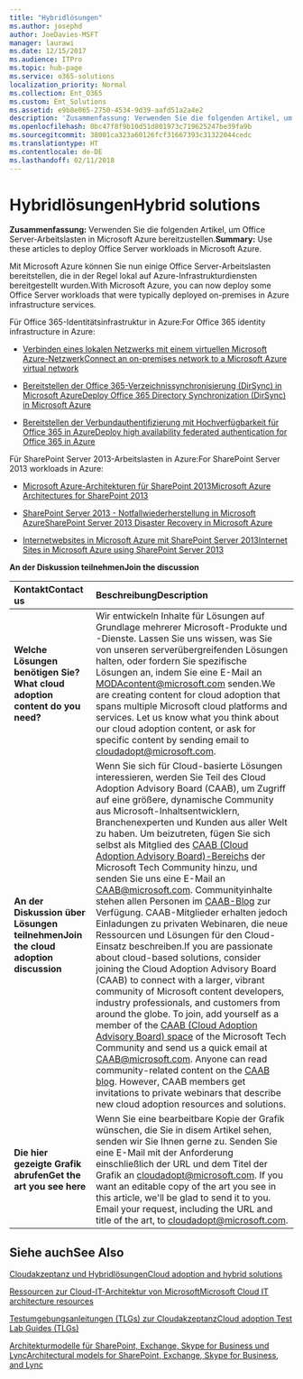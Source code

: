 ```yaml
---
title: "Hybridlösungen"
ms.author: josephd
author: JoeDavies-MSFT
manager: laurawi
ms.date: 12/15/2017
ms.audience: ITPro
ms.topic: hub-page
ms.service: o365-solutions
localization_priority: Normal
ms.collection: Ent_O365
ms.custom: Ent_Solutions
ms.assetid: e9b8e065-2750-4534-9d39-aafd51a2a4e2
description: 'Zusammenfassung: Verwenden Sie die folgenden Artikel, um Office Server-Arbeitslasten in Microsoft Azure bereitzustellen.'
ms.openlocfilehash: 0bc47f8f9b10d51d801973c719625247be39fa9b
ms.sourcegitcommit: 38001ca323a60126fcf31667393c31322044cedc
ms.translationtype: HT
ms.contentlocale: de-DE
ms.lasthandoff: 02/11/2018
---
```

# <a name="hybrid-solutions"></a><span data-ttu-id="a670b-103">Hybridlösungen</span><span class="sxs-lookup"><span data-stu-id="a670b-103">Hybrid solutions</span></span>

 <span data-ttu-id="a670b-104">**Zusammenfassung:** Verwenden Sie die folgenden Artikel, um Office Server-Arbeitslasten in Microsoft Azure bereitzustellen.</span><span class="sxs-lookup"><span data-stu-id="a670b-104">**Summary:** Use these articles to deploy Office Server workloads in Microsoft Azure.</span></span>
  
<span data-ttu-id="a670b-105">Mit Microsoft Azure können Sie nun einige Office Server-Arbeitslasten bereitstellen, die in der Regel lokal auf Azure-Infrastrukturdiensten bereitgestellt wurden.</span><span class="sxs-lookup"><span data-stu-id="a670b-105">With Microsoft Azure, you can now deploy some Office Server workloads that were typically deployed on-premises in Azure infrastructure services.</span></span>
  
<span data-ttu-id="a670b-106">Für Office 365-Identitätsinfrastruktur in Azure:</span><span class="sxs-lookup"><span data-stu-id="a670b-106">For Office 365 identity infrastructure in Azure:</span></span>
  
- [<span data-ttu-id="a670b-107">Verbinden eines lokalen Netzwerks mit einem virtuellen Microsoft Azure-Netzwerk</span><span class="sxs-lookup"><span data-stu-id="a670b-107">Connect an on-premises network to a Microsoft Azure virtual network</span></span>](connect-an-on-premises-network-to-a-microsoft-azure-virtual-network.md)
    
- [<span data-ttu-id="a670b-108">Bereitstellen der Office 365-Verzeichnissynchronisierung (DirSync) in Microsoft Azure</span><span class="sxs-lookup"><span data-stu-id="a670b-108">Deploy Office 365 Directory Synchronization (DirSync) in Microsoft Azure</span></span>](deploy-office-365-directory-synchronization-dirsync-in-microsoft-azure.md)
    
- [<span data-ttu-id="a670b-109">Bereitstellen der Verbundauthentifizierung mit Hochverfügbarkeit für Office 365 in Azure</span><span class="sxs-lookup"><span data-stu-id="a670b-109">Deploy high availability federated authentication for Office 365 in Azure</span></span>](deploy-high-availability-federated-authentication-for-office-365-in-azure.md)
    
<span data-ttu-id="a670b-110">Für SharePoint Server 2013-Arbeitslasten in Azure:</span><span class="sxs-lookup"><span data-stu-id="a670b-110">For SharePoint Server 2013 workloads in Azure:</span></span>
  
- [<span data-ttu-id="a670b-111">Microsoft Azure-Architekturen für SharePoint 2013</span><span class="sxs-lookup"><span data-stu-id="a670b-111">Microsoft Azure Architectures for SharePoint 2013</span></span>](microsoft-azure-architectures-for-sharepoint-2013.md)
    
- [<span data-ttu-id="a670b-112">SharePoint Server 2013 - Notfallwiederherstellung in Microsoft Azure</span><span class="sxs-lookup"><span data-stu-id="a670b-112">SharePoint Server 2013 Disaster Recovery in Microsoft Azure</span></span>](sharepoint-server-2013-disaster-recovery-in-microsoft-azure.md)
    
- [<span data-ttu-id="a670b-113">Internetwebsites in Microsoft Azure mit SharePoint Server 2013</span><span class="sxs-lookup"><span data-stu-id="a670b-113">Internet Sites in Microsoft Azure using SharePoint Server 2013</span></span>](internet-sites-in-microsoft-azure-using-sharepoint-server-2013.md)
  
    
<span data-ttu-id="a670b-114">**An der Diskussion teilnehmen**</span><span class="sxs-lookup"><span data-stu-id="a670b-114">**Join the discussion**</span></span>

|<span data-ttu-id="a670b-115">**Kontakt**</span><span class="sxs-lookup"><span data-stu-id="a670b-115">**Contact us**</span></span>|<span data-ttu-id="a670b-116">**Beschreibung**</span><span class="sxs-lookup"><span data-stu-id="a670b-116">**Description**</span></span>|
|:-----|:-----|
|<span data-ttu-id="a670b-117">**Welche Lösungen benötigen Sie?**</span><span class="sxs-lookup"><span data-stu-id="a670b-117">**What cloud adoption content do you need?**</span></span> <br/> |<span data-ttu-id="a670b-p101">Wir entwickeln Inhalte für Lösungen auf Grundlage mehrerer Microsoft-Produkte und -Dienste. Lassen Sie uns wissen, was Sie von unseren serverübergreifenden Lösungen halten, oder fordern Sie spezifische Lösungen an, indem Sie eine E-Mail an [MODAcontent@microsoft.com](mailto:cloudadopt@microsoft.com?Subject=[Cloud%20Adoption%20Content%20Feedback]:%20) senden.</span><span class="sxs-lookup"><span data-stu-id="a670b-p101">We are creating content for cloud adoption that spans multiple Microsoft cloud platforms and services. Let us know what you think about our cloud adoption content, or ask for specific content by sending email to [cloudadopt@microsoft.com](mailto:cloudadopt@microsoft.com?Subject=[Cloud%20Adoption%20Content%20Feedback]:%20).  </span></span><br/> |
|<span data-ttu-id="a670b-120">**An der Diskussion über Lösungen teilnehmen**</span><span class="sxs-lookup"><span data-stu-id="a670b-120">**Join the cloud adoption discussion**</span></span> <br/> |<span data-ttu-id="a670b-p102">Wenn Sie sich für Cloud-basierte Lösungen interessieren, werden Sie Teil des Cloud Adoption Advisory Board (CAAB), um Zugriff auf eine größere, dynamische Community aus Microsoft-Inhaltsentwicklern, Branchenexperten und Kunden aus aller Welt zu haben. Um beizutreten, fügen Sie sich selbst als Mitglied des [CAAB (Cloud Adoption Advisory Board)-Bereichs](https://aka.ms/caab) der Microsoft Tech Community hinzu, und senden Sie uns eine E-Mail an [CAAB@microsoft.com](mailto:caab@microsoft.com?Subject=I%20just%20joined%20the%20Cloud%20Adoption%20Advisory%20Board!). Communityinhalte stehen allen Personen im [CAAB-Blog](https://blogs.technet.com/b/solutions_advisory_board/) zur Verfügung. CAAB-Mitglieder erhalten jedoch Einladungen zu privaten Webinaren, die neue Ressourcen und Lösungen für den Cloud-Einsatz beschreiben.</span><span class="sxs-lookup"><span data-stu-id="a670b-p102">If you are passionate about cloud-based solutions, consider joining the Cloud Adoption Advisory Board (CAAB) to connect with a larger, vibrant community of Microsoft content developers, industry professionals, and customers from around the globe. To join, add yourself as a member of the [CAAB (Cloud Adoption Advisory Board) space](https://aka.ms/caab) of the Microsoft Tech Community and send us a quick email at [CAAB@microsoft.com](mailto:caab@microsoft.com?Subject=I%20just%20joined%20the%20Cloud%20Adoption%20Advisory%20Board!). Anyone can read community-related content on the [CAAB blog](https://blogs.technet.com/b/solutions_advisory_board/). However, CAAB members get invitations to private webinars that describe new cloud adoption resources and solutions.  </span></span><br/> |
|<span data-ttu-id="a670b-124">**Die hier gezeigte Grafik abrufen**</span><span class="sxs-lookup"><span data-stu-id="a670b-124">**Get the art you see here**</span></span> <br/> |<span data-ttu-id="a670b-p103">Wenn Sie eine bearbeitbare Kopie der Grafik wünschen, die Sie in disem Artikel sehen, senden wir Sie Ihnen gerne zu. Senden Sie eine E-Mail mit der Anforderung einschließlich der URL und dem Titel der Grafik an [cloudadopt@microsoft.com](mailto:cloudadopt@microsoft.com?subject=[Art%20Request]:%20).  </span><span class="sxs-lookup"><span data-stu-id="a670b-p103">If you want an editable copy of the art you see in this article, we'll be glad to send it to you. Email your request, including the URL and title of the art, to [cloudadopt@microsoft.com](mailto:cloudadopt@microsoft.com?subject=[Art%20Request]:%20).  </span></span><br/> |
   
## <a name="see-also"></a><span data-ttu-id="a670b-127">Siehe auch</span><span class="sxs-lookup"><span data-stu-id="a670b-127">See Also</span></span>

[<span data-ttu-id="a670b-128">Cloudakzeptanz und Hybridlösungen</span><span class="sxs-lookup"><span data-stu-id="a670b-128">Cloud adoption and hybrid solutions</span></span>](cloud-adoption-and-hybrid-solutions.md)
  
[<span data-ttu-id="a670b-129">Ressourcen zur Cloud-IT-Architektur von Microsoft</span><span class="sxs-lookup"><span data-stu-id="a670b-129">Microsoft Cloud IT architecture resources</span></span>](microsoft-cloud-it-architecture-resources.md)
  
[<span data-ttu-id="a670b-130">Testumgebungsanleitungen (TLGs) zur Cloudakzeptanz</span><span class="sxs-lookup"><span data-stu-id="a670b-130">Cloud adoption Test Lab Guides (TLGs)</span></span>](cloud-adoption-test-lab-guides-tlgs.md)
  
[<span data-ttu-id="a670b-131">Architekturmodelle für SharePoint, Exchange, Skype for Business und Lync</span><span class="sxs-lookup"><span data-stu-id="a670b-131">Architectural models for SharePoint, Exchange, Skype for Business, and Lync</span></span>](architectural-models-for-sharepoint-exchange-skype-for-business-and-lync.md)


